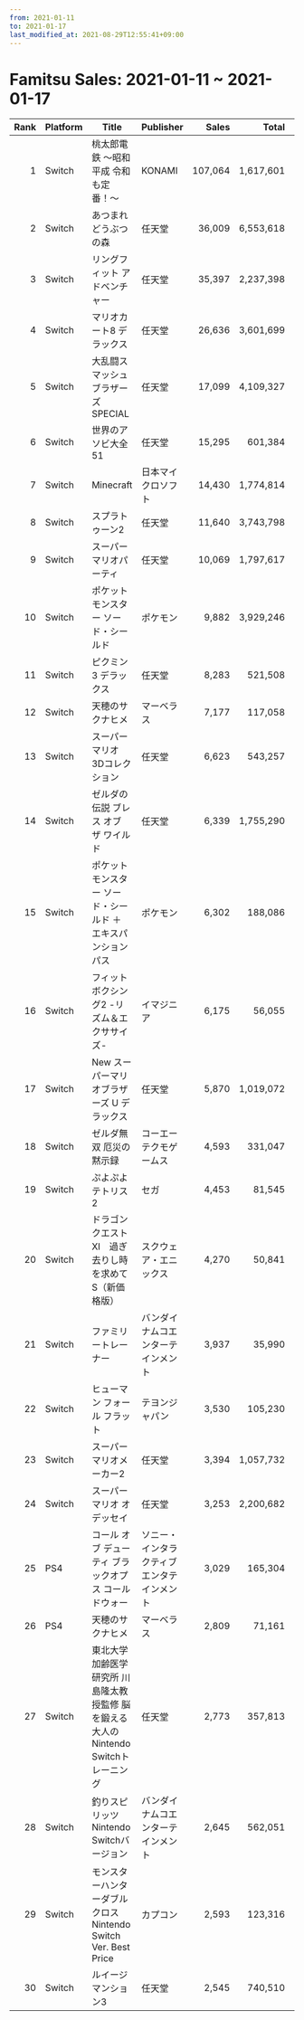 ```yaml
---
from: 2021-01-11
to: 2021-01-17
last_modified_at: 2021-08-29T12:55:41+09:00
---
```

# Famitsu Sales: 2021-01-11 ~ 2021-01-17
| Rank | Platform | Title | Publisher | Sales | Total | Rate | New |
| -: | -- | -- | -- | -: | -: | -: | -- |
| 1 | Switch | 桃太郎電鉄 〜昭和 平成 令和も定番！〜 | KONAMI | 107,064 | 1,617,601 | 20% |  |
| 2 | Switch | あつまれ どうぶつの森 | 任天堂 | 36,009 | 6,553,618 | 20% |  |
| 3 | Switch | リングフィット アドベンチャー | 任天堂 | 35,397 | 2,237,398 | 20% |  |
| 4 | Switch | マリオカート8 デラックス | 任天堂 | 26,636 | 3,601,699 | 20% |  |
| 5 | Switch | 大乱闘スマッシュブラザーズ SPECIAL | 任天堂 | 17,099 | 4,109,327 | 20% |  |
| 6 | Switch | 世界のアソビ大全51 | 任天堂 | 15,295 | 601,384 | 20% |  |
| 7 | Switch | Minecraft | 日本マイクロソフト | 14,430 | 1,774,814 | 20% |  |
| 8 | Switch | スプラトゥーン2 | 任天堂 | 11,640 | 3,743,798 | 20% |  |
| 9 | Switch | スーパー マリオパーティ | 任天堂 | 10,069 | 1,797,617 | 20% |  |
| 10 | Switch | ポケットモンスター ソード・シールド | ポケモン | 9,882 | 3,929,246 | 20% |  |
| 11 | Switch | ピクミン3 デラックス | 任天堂 | 8,283 | 521,508 | 20% |  |
| 12 | Switch | 天穂のサクナヒメ | マーベラス | 7,177 | 117,058 | 20% |  |
| 13 | Switch | スーパーマリオ 3Dコレクション | 任天堂 | 6,623 | 543,257 | 20% |  |
| 14 | Switch | ゼルダの伝説 ブレス オブ ザ ワイルド | 任天堂 | 6,339 | 1,755,290 | 20% |  |
| 15 | Switch | ポケットモンスター ソード・シールド ＋ エキスパンションパス | ポケモン | 6,302 | 188,086 | 20% |  |
| 16 | Switch | フィットボクシング2 -リズム＆エクササイズ- | イマジニア | 6,175 | 56,055 | 20% |  |
| 17 | Switch | New スーパーマリオブラザーズ U デラックス | 任天堂 | 5,870 | 1,019,072 | 20% |  |
| 18 | Switch | ゼルダ無双 厄災の黙示録 | コーエーテクモゲームス | 4,593 | 331,047 | 20% |  |
| 19 | Switch | ぷよぷよテトリス2 | セガ | 4,453 | 81,545 | 20% |  |
| 20 | Switch | ドラゴンクエストXI　過ぎ去りし時を求めて S（新価格版） | スクウェア・エニックス | 4,270 | 50,841 | 20% |  |
| 21 | Switch | ファミリートレーナー | バンダイナムコエンターテインメント | 3,937 | 35,990 | 60% |  |
| 22 | Switch | ヒューマン フォール フラット | テヨンジャパン | 3,530 | 105,230 | 20% |  |
| 23 | Switch | スーパーマリオメーカー2 | 任天堂 | 3,394 | 1,057,732 | 20% |  |
| 24 | Switch | スーパーマリオ オデッセイ | 任天堂 | 3,253 | 2,200,682 | 20% |  |
| 25 | PS4 | コール オブ デューティ ブラックオプス コールドウォー | ソニー・インタラクティブエンタテインメント | 3,029 | 165,304 | 20% |  |
| 26 | PS4 | 天穂のサクナヒメ | マーベラス | 2,809 | 71,161 | 20% |  |
| 27 | Switch | 東北大学加齢医学研究所 川島隆太教授監修 脳を鍛える大人のNintendo Switchトレーニング | 任天堂 | 2,773 | 357,813 | 20% |  |
| 28 | Switch | 釣りスピリッツ Nintendo Switchバージョン | バンダイナムコエンターテインメント | 2,645 | 562,051 | 20% |  |
| 29 | Switch | モンスターハンターダブルクロス Nintendo Switch Ver. Best Price | カプコン | 2,593 | 123,316 | 20% |  |
| 30 | Switch | ルイージマンション3 | 任天堂 | 2,545 | 740,510 | 20% |  |

